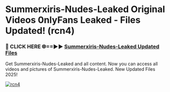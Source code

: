 # Summerxiris-Nudes-Leaked Original Videos 0nlyFans Leaked - Files Updated! (rcn4)

<h3>🔴 CLICK HERE 🌐==►► <a href="https://tinyurl.com/4mcuefdz" rel="nofollow">Summerxiris-Nudes-Leaked Updated Files</a></h3>

Get Summerxiris-Nudes-Leaked and all content. Now you can access all videos and pictures of Summerxiris-Nudes-Leaked. New Updated Files 2025!

[![rcn4](https://i.imgur.com/StAQSOY.gif)](https://tinyurl.com/4mcuefdz)
